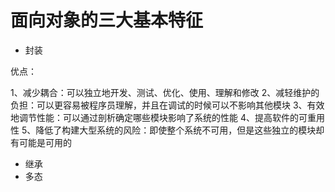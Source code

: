 # 面向对象的三大基本特征

- 封装

优点：

1、减少耦合：可以独立地开发、测试、优化、使用、理解和修改
2、减轻维护的负担：可以更容易被程序员理解，并且在调试的时候可以不影响其他模块
3、有效地调节性能：可以通过剖析确定哪些模块影响了系统的性能
4、提高软件的可重用性
5、降低了构建大型系统的风险：即使整个系统不可用，但是这些独立的模块却有可能是可用的

- 继承
- 多态